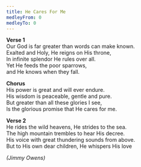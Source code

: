 ```yaml
---
title: He Cares For Me
medleyFrom: 0
medleyTo: 0
---
```


**Verse 1**  
Our God is far greater than words can make known.  
Exalted and Holy, He reigns on His throne,  
In infinite splendor He rules over all.  
Yet He feeds the poor sparrows,  
and He knows when they fall.

**Chorus**  
His power is great and will ever endure.  
His wisdom is peaceable, gentle and pure.  
But greater than all these glories I see,  
Is the glorious promise that He cares for me.

**Verse 2**  
He rides the wild heavens, He strides to the sea.  
The high mountain trembles to hear His decree.  
His voice with great thundering sounds from above.  
But to His own dear children, He whispers His love

_(Jimmy Owens)_
